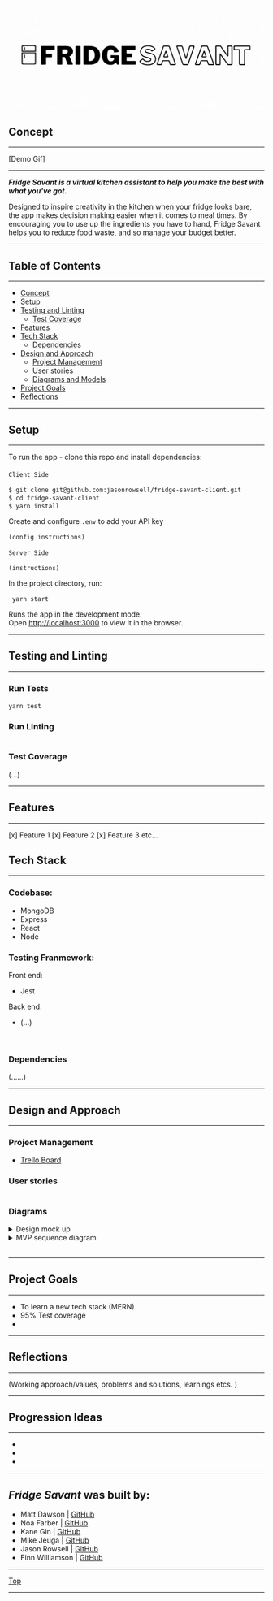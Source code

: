 <img src="public/assets/images/Copy%20of%20Fridge%20Savant%20Logo%20Horizontal.gif" alt="logo" width="850" />

## Concept
----------------------------------------
[Demo Gif]

----------------------------------------------

<p><strong><em>Fridge Savant is a virtual kitchen assistant to help you make the best with what you've got.</em></strong></p>

<p> Designed to inspire creativity in the kitchen when your fridge looks bare, the app makes decision making easier when it comes to meal times. By encouraging you to use up the ingredients you have to hand, Fridge Savant helps you to reduce food waste, and so manage your budget better. </p>

----------------------------------------------
## Table of Contents
----------------------------------------
  - [Concept](#concept)
  - [Setup](#setup)
  - [Testing and Linting](#testing-and-linting)
    - [Test Coverage](#test-coverage)
  - [Features](#features)
  - [Tech Stack](#tech-stack)
    - [Dependencies](#dependencies)
  - [Design and Approach](#design-and-approach)
    - [Project Management](#project-management)
    - [User stories](#user-stories)
    - [Diagrams and Models](#diagrams)
  - [Project Goals](#project-goals)
  - [Reflections](#reflections)

----------------------------------------------
## Setup 
----------------------------------------
To run the app - clone this repo and install dependencies: \
\
`Client Side`
```
$ git clone git@github.com:jasonrowsell/fridge-savant-client.git
$ cd fridge-savant-client
$ yarn install
```
Create and configure `.env` to add your API key
```
(config instructions)
```
`Server Side`
```
(instructions)
```
In the project directory, run:

```
 yarn start
```

Runs the app in the development mode.\
Open [http://localhost:3000](http://localhost:3000) to view it in the browser.

----------------------------------------
## Testing and Linting
----------------------------------------
### Run Tests
```
yarn test
```
### Run Linting
```

```
### Test Coverage
(...)

---------------------------------------
## Features
----------------------------------------
[x] Feature 1
[x] Feature 2
[x] Feature 3
etc...
## Tech Stack
----------------------------------------
### Codebase:
- MongoDB
- Express
- React
- Node

### Testing Franmework:
Front end: 
- Jest

Back end: 
- (...)
<br>

### Dependencies

(......)
<br>

----------------------------------------
## Design and Approach
----------------------------------------
### Project Management
- [Trello Board](https://trello.com/b/U40Atkm9/fridge)

### User stories
```
```

### Diagrams

<details>
  <summary> Design mock up </summary> <br>
    <img src="public/assets/images/WebsiteMockUp.png" />
  <br>
</details>

<details>
  <summary> MVP sequence diagram </summary> <br>
    <img src="public/assets/images/mvpsequence.png" />
  <br>
</details>
<br>

----------------------------------------
## Project Goals
----------------------------------------
- To learn a new tech stack (MERN)
- 95% Test coverage
- 
----------------------------------------
## Reflections
----------------------------------------
(Working approach/values, problems and solutions, learnings etcs. )

----------------------------------------
## Progression Ideas
----------------------------------------
-  
- 
- 

----------------------------------------

## *Fridge Savant* was built by:
- Matt Dawson | [GitHub](https://github.com/MattDawson2020)
- Noa Farber | [GitHub](https://github.com/noarfarber)
- Kane Gin | [GitHub](https://github.com/KaneG9)
- Mike Jeuga | [GitHub](https://github.com/mikejeuga)
- Jason Rowsell | [GitHub](https://github.com/jasonrowsell)
- Finn Williamson | [GitHub](https://github.com/fwill22)


---

[Top](#concept)

---
